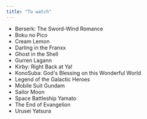 ```yaml
---
title: "To watch"
---
```


* Berserk: The Sword-Wind Romance
* Boku no Pico
* Cream Lemon
* Darling in the Franxx
* Ghost in the Shell
* Gurren Lagann
* Kirby: Right Back at Ya!
* KonoSuba: God's Blessing on this Wonderful World
* Legend of the Galactic Heroes
* Mobile Suit Gundam
* Sailor Moon
* Space Battleship Yamato
* The End of Evangelion
* Urusei Yatsura
